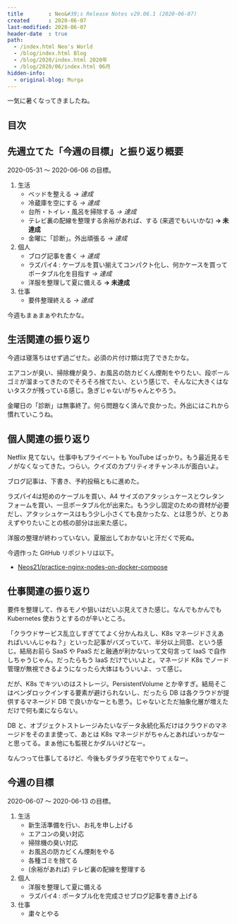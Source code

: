 ```yaml
---
title        : Neo&#39;s Release Notes v29.06.1 (2020-06-07)
created      : 2020-06-07
last-modified: 2020-06-07
header-date  : true
path:
  - /index.html Neo's World
  - /blog/index.html Blog
  - /blog/2020/index.html 2020年
  - /blog/2020/06/index.html 06月
hidden-info:
  - original-blog: Murga
---
```


一気に暑くなってきましたね。

## 目次

## 先週立てた「今週の目標」と振り返り概要

2020-05-31 ～ 2020-06-06 の目標。

1. 生活
    - ベッドを整える _→ 達成_
    - 冷蔵庫を空にする _→ 達成_
    - 台所・トイレ・風呂を掃除する _→ 達成_
    - テレビ裏の配線を整理する余裕があれば、する (来週でもいいかな) __→ 未達成__
    - 金曜に「診断」。外出頑張る _→ 達成_
2. 個人
    - ブログ記事を書く _→ 達成_
    - ラズパイ4 : ケーブルを買い揃えてコンパクト化し、何かケースを買ってポータブル化を目指す _→ 達成_
    - 洋服を整理して夏に備える __→ 未達成__
3. 仕事
    - 要件整理終える _→ 達成_

今週もまぁまぁやれたかな。

## 生活関連の振り返り

今週は寝落ちはせず過ごせた。必須の片付け類は完了できたかな。

エアコンが臭い、掃除機が臭う、お風呂の防カビくん煙剤をやりたい、段ボールゴミが溜まってきたのでそろそろ捨てたい、という感じで、そんなに大きくはないタスクが残っている感じ。急ぎじゃないがちゃんとやろう。

金曜日の「診断」は無事終了。何ら問題なく済んで良かった。外出にはこれから慣れていこうね。

## 個人関連の振り返り

Netflix 見てない。仕事中もプライベートも YouTube ばっかり。もう最近見るモノがなくなってきた。つらい。クイズのカプリティオチャンネルが面白いよ。

ブログ記事は、下書き、予約投稿ともに進めた。

ラズパイ4は短めのケーブルを買い、A4 サイズのアタッシュケースとウレタンフォームを買い、一旦ポータブル化が出来た。もう少し固定のための資材が必要だし、アタッシュケースはもう少し小さくても良かったな、とは思うが、とりあえずやりたいことの核の部分は出来た感じ。

洋服の整理が終わっていない。夏服出しておかないと汗だくで死ぬ。

今週作った GitHub リポジトリは以下。

- [Neos21/practice-nginx-nodes-on-docker-compose](https://github.com/Neos21/practice-nginx-nodes-on-docker-compose)

## 仕事関連の振り返り

要件を整理して、作るモノや狙いはだいぶ見えてきた感じ。なんでもかんでも Kubernetes 使おうとするのが辛いところ。

「クラウドサービス乱立しすぎててよく分かんねえし、K8s マネージドさえあればいいんじゃね？」といった記事がバズっていて、半分以上同意、という感じ。結局お前ら SaaS や PaaS だと融通が利かないって文句言って IaaS で自作しちゃうじゃん。だったらもう IaaS だけでいいよと。マネージド K8s でノード管理が無視できるようになったら大体はもういいよ、って感じ。

だが、K8s でキツいのはストレージ。PersistentVolume とか辛すぎ。結局そこはベンダロックインする要素が避けられないし、だったら DB は各クラウドが提供するマネージド DB で良いかなーとも思う。じゃないとただ抽象化層が増えただけで何も楽にならない。

DB と、オブジェクトストレージみたいなデータ永続化系だけはクラウドのマネージドをそのまま使って、あとは K8s マネージドがちゃんとあればいっかなーと思ってる。まぁ他にも監視とかダルいけどなー。

なんつって仕事してるけど、今後もダラダラ在宅でやりてぇなー。

## 今週の目標

2020-06-07 ～ 2020-06-13 の目標。

1. 生活
    - 新生活準備を行い、お礼を申し上げる
    - エアコンの臭い対応
    - 掃除機の臭い対応
    - お風呂の防カビくん煙剤をやる
    - 各種ゴミを捨てる
    - (余裕があれば) テレビ裏の配線を整理する
2. 個人
    - 洋服を整理して夏に備える
    - ラズパイ4 : ポータブル化を完成させブログ記事を書き上げる
3. 仕事
    - 粛々とやる
